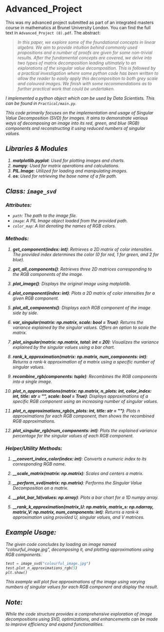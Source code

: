 # Advanced_Project
This was my advanced project submitted as part of an integrated masters course in mathematics at Brunel University London. You can find  the full text in `Advanced_Project (8).pdf`. The abstract:

><em>In this paper, we explore some of the foundational concepts in linear algebra. We aim to provide intuition behind commonly used propositions and a number of proofs are given for some non-trivial results. After the fundamental concepts are covered, we delve into two types of matrix decomposition leading ultimately to an explorations of the singular value decomposition. This is followed by a practical investigation where some python code has been written to allow the reader to easily apply this decomposition to both grey scale and coloured images. We finish with some recommendations as to further practical work that could be undertaken.<em>

I implemented a python object which can be used by Data Scientists. This can be found in `Practical/main.py`.

This code primarily focuses on the implementation and usage of Singular Value Decomposition (SVD) for images. It aims to demonstrate various ways of decomposing an image into its red, green, and blue (RGB) components and reconstructing it using reduced numbers of singular values.

## Libraries & Modules

1. **matplotlib.pyplot**: Used for plotting images and charts.
2. **numpy**: Used for matrix operations and calculations.
3. **PIL.Image**: Utilized for loading and manipulating images.
4. **os**: Used for retrieving the base name of a file path.

## Class: `image_svd`

### Attributes:
- `path`: The path to the image file.
- `image`: A PIL Image object loaded from the provided path.
- `color_map`: A list denoting the names of RGB colors.

### Methods:

1. **get_component(index: int)**: Retrieves a 2D matrix of color intensities. The provided index determines the color (0 for red, 1 for green, and 2 for blue).

2. **get_all_components()**: Retrieves three 2D matrices corresponding to the RGB components of the image.

3. **plot_image()**: Displays the original image using matplotlib.

4. **plot_component(index: int)**: Plots a 2D matrix of color intensities for a given RGB component.

5. **plot_all_components()**: Displays each RGB component of the image side by side.

6. **var_singular(matrix: np.matrix, scale: bool = True)**: Returns the variance explained by the singular values. Offers an option to scale the matrix.

7. **plot_singular(matrix: np.matrix, total: int = 20)**: Visualizes the variance explained by the singular values using a bar chart.

8. **rank_k_approximation(matrix: np.matrix, num_components: int)**: Returns a rank-k approximation of a matrix using a specific number of singular values.

9. **recombine_rgb(components: tuple)**: Recombines the RGB components into a single image.

10. **plot_n_approximations(matrix: np.matrix, n_plots: int, color_index: int, title: str = "", scale: bool = True)**: Displays approximations of a specific RGB component using an increasing number of singular values.

11. **plot_n_approximations_rgb(n_plots: int, title: str = "")**: Plots n approximations for each RGB component, then shows the recombined RGB approximations.

12. **plot_singular_rgb(num_components: int)**: Plots the explained variance percentage for the singular values of each RGB component.

### Helper/Utility Methods:

1. **__convert_index_color(index: int)**: Converts a numeric index to its corresponding RGB name.

2. **__scale_matrix(matrix: np.matrix)**: Scales and centers a matrix.

3. **__perform_svd(matrix: np.matrix)**: Performs the Singular Value Decomposition on a matrix.

4. **__plot_bar_1d(values: np.array)**: Plots a bar chart for a 1D numpy array.

5. **__rank_k_approximation(matrix_U: np.matrix, matrix_s: np.ndarray, matrix_V: np.matrix, num_components: int)**: Returns a rank-k approximation using provided U, singular values, and V matrices.

## Example Usage:

The given code concludes by loading an image named "colourful_image.jpg", decomposing it, and plotting approximations using RGB components.

```python
test = image_svd("colourful_image.jpg")
test.plot_n_approximations_rgb(5)
plt.show()
```

This example will plot five approximations of the image using varying numbers of singular values for each RGB component and display the result.

## Note:

While the code structure provides a comprehensive exploration of image decompositions using SVD, optimizations, and enhancements can be made to improve efficiency and expand functionalities.

